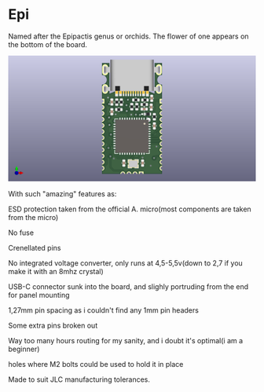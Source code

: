 # Epi

Named after the Epipactis genus or orchids. The flower of one appears on the bottom of the board.

![board](board2.png)

With such "amazing" features as:

ESD protection taken from the official A. micro(most components are taken from the micro)

No fuse

Crenellated pins

No integrated voltage converter, only runs at 4,5-5,5v(down to 2,7 if you make it with an 8mhz crystal)

USB-C connector sunk into the board, and slighly portruding from the end for panel mounting

1,27mm pin spacing as i couldn't find any 1mm pin headers

Some extra pins broken out

Way too many hours routing for my sanity, and i doubt it's optimal(i am a beginner)

holes where M2 bolts could be used to hold it in place

Made to suit JLC manufacturing tolerances.
